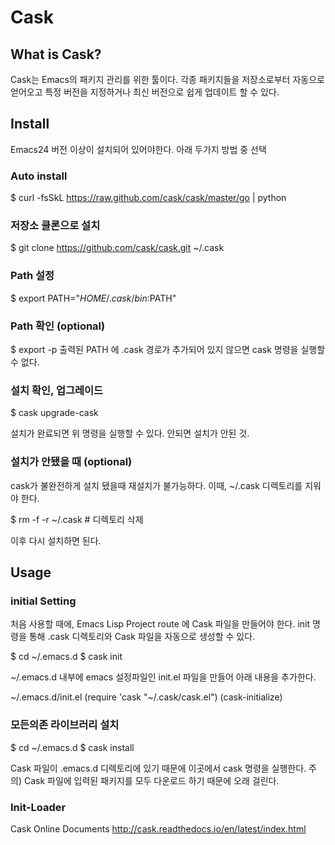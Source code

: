 
# Cask 

## What is Cask?

Cask는 Emacs의 패키지 관리를 위한 툴이다.
각종 패키지들을 저장소로부터 자동으로 얻어오고 특정 버전을 지정하거나 최신 버전으로 쉽게 업데이트 할 수 있다.

## Install 

Emacs24  버전 이상이  설치되어 있어야한다.
아래 두가지 방법 중 선택

### Auto install

$ curl -fsSkL https://raw.github.com/cask/cask/master/go | python

### 저장소 클론으로 설치

$ git clone https://github.com/cask/cask.git ~/.cask

### Path 설정

$ export PATH="$HOME/.cask/bin:$PATH"

### Path 확인 (optional)

$ export -p 
 출력된 PATH 에 .cask  경로가 추가되어 있지 않으면 cask 명령을 실행할 수 없다.

### 설치 확인, 업그레이드

$ cask upgrade-cask

설치가 완료되면 위 명령을 실행할 수 있다. 안되면 설치가 안된 것.

### 설치가 안됐을 때 (optional)

cask가 불완전하게 설치 됐을때 재설치가 불가능하다.  이때, ~/.cask  디렉토리를 지워야 한다.

$ rm -f -r ~/.cask # 디렉토리 삭제

 이후 다시 설치하면 된다.


## Usage

### initial Setting

 처음 사용할 때에, Emacs Lisp Project route 에 Cask 파일을 만들어야 한다.
init 명령을 통해 .cask  디렉토리와 Cask 파일을 자동으로 생성할 수 있다.

$ cd ~/.emacs.d
$ cask init

~/.emacs.d  내부에 emacs 설정파일인 init.el 파일을 만들어 아래 내용을 추가한다.

~/.emacs.d/init.el
	(require 'cask "~/.cask/cask.el")
		(cask-initialize)

### 모든의존 라이브러리 설치

$ cd ~/.emacs.d
$ cask install

Cask 파일이 .emacs.d 디렉토리에 있기 때문에 이곳에서 cask 명령을 실행한다.
주의) Cask 파일에 입력된 패키지를 모두 다운로드 하기 때문에 오래 걸린다.

### Init-Loader







Cask Online Documents
http://cask.readthedocs.io/en/latest/index.html
